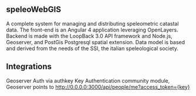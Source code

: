## speleoWebGIS
A complete system for managing and distributing speleometric catastal data.
The front-end is an Angular 4 application leveraging OpenLayers.
Backend is made with the LoopBack 3.0 API framework and Node.js, Geoserver, and PostGis Postgresql spatial extension.
Data model is based and derived from the needs of the SSI, the italian speleological society.

## Integrations
Geoserver Auth via authkey Key Authentication community module, Geoserver points to http://0.0.0.0:3000/api/people/me?access_token={key}
